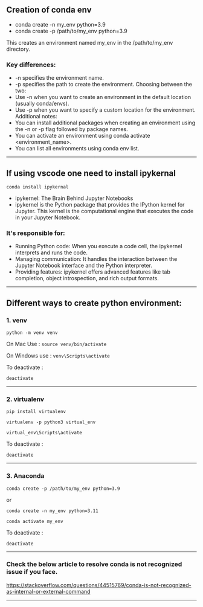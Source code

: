 ## Creation of conda env

- conda create -n my_env python=3.9
- conda create -p /path/to/my_env python=3.9

This creates an environment named my_env in the /path/to/my_env directory.

### Key differences:

- -n specifies the environment name.
- -p specifies the path to create the environment.
  Choosing between the two:
- Use -n when you want to create an environment in the default location (usually conda/envs).
- Use -p when you want to specify a custom location for the environment.
  Additional notes:
- You can install additional packages when creating an environment using the -n or -p flag followed by package names.
- You can activate an environment using conda activate <environment_name>.
- You can list all environments using conda env list.

---

## If using vscode one need to install ipykernal

`conda install ipykernal`

- ipykernel: The Brain Behind Jupyter Notebooks
- ipykernel is the Python package that provides the IPython kernel for Jupyter. This kernel is the computational engine that executes the code in your Jupyter Notebook.

### It's responsible for:  

- Running Python code: When you execute a code cell, the ipykernel interprets and runs the code.
- Managing communication: It handles the interaction between the Jupyter Notebook interface and the Python interpreter.
- Providing features: ipykernel offers advanced features like tab completion, object introspection, and rich output formats.

---

## Different ways to create python environment:

### 1. venv

`python -m venv venv`

On Mac Use : `source venv/bin/activate`

On Windows use : `venv\Scripts\activate`

To deactivate :

`deactivate`

---

### 2. virtualenv

`pip install virtualenv`

`virtualenv -p python3 virtual_env`

`virtual_env\Scripts\activate`

To deactivate :

`deactivate`

---

### 3. Anaconda

`conda create -p /path/to/my_env python=3.9`

or

`conda create -n my_env python=3.11`

`conda activate my_env`

To deactivate :

`deactivate`

---

### Check the below article to resolve conda is not recognized issue if you face.

https://stackoverflow.com/questions/44515769/conda-is-not-recognized-as-internal-or-external-command

---
